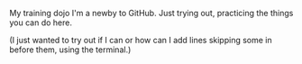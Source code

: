 My training dojo
I'm a newby to GitHub. Just trying out, practicing the things you can do here.
 
 
(I just wanted to try out if I can or how can I add lines skipping some in before them, using the terminal.)
